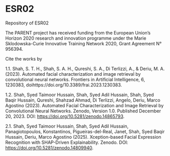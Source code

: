 # ESR02
Repository of ESR02

The PARENT project has received funding from the European Union’s Horizon 2020 research and innovation programme under the Marie Sklodowska-Curie Innovative Training Network 2020, Grant Agreement N° 956394.

Cite the works by 

1.1. Shah, S. T. H., Shah, S. A. H., Qureshi, S. A., Di Terlizzi, A., & Deriu, M. A. (2023). Automated facial characterization and image retrieval by convolutional neural networks. Frontiers in Artificial Intelligence, 6, 1230383, doihttps://doi.org/10.3389/frai.2023.1230383.

1.2. Shah, Syed Taimoor Hussain, Shah, Syed Adil Hussain, Shah, Syed Baqir Hussain, Qureshi, Shahzad Ahmad, Di Terlizzi, Angelo, Deriu, Marco Agostino (2023). Automated Facial Characterization and Image Retrieval by Convolutional Neural Networks. Zenodo, Version 1.0. Published December 20, 2023. DOI: https://doi.org/10.5281/zenodo.14865793.

2.1. Shah, Syed Taimoor Hussain, Shah, Syed Adil Hussain, Panagiotopoulos, Konstantinos, Pigueiras-del-Real, Janet, Shah, Syed Baqir Hussain, Deriu, Marco Agostino (2025). Xception-based Facial Expression Recognition with SHAP-Driven Explainability. Zenodo. DOI: https://doi.org/10.5281/zenodo.14809940.

